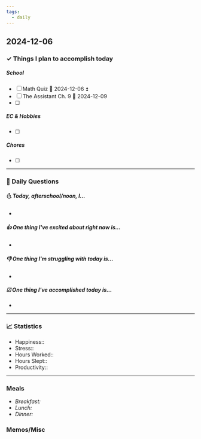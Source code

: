 ```yaml
---
tags:
  - daily
---
```


## 2024-12-06

### ✓ Things I plan to accomplish today
##### School
- [ ] Math Quiz 📅 2024-12-06 ⏫ 
- [ ] The Assistant Ch. 9 📅 2024-12-09 
- [ ] 
##### EC & Hobbies
- [ ] 
##### Chores
- [ ] 
---

### 📅 Daily Questions

##### 🌜 Today, afterschool/noon, I...

- 

##### 👍 One thing I've excited about right now is...

- 

##### 👎 One thing I'm struggling with today is...

- 

##### ☑ One thing I've accomplished today is...

- 
---
### 📈 Statistics

- Happiness:: 
- Stress::
- Hours Worked:: 
- Hours Slept:: 
- Productivity:: 
---
### Meals

- *Breakfast:*
- *Lunch:*
- *Dinner:*
### Memos/Misc




